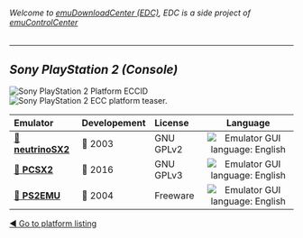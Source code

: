 ###### Welcome to [emuDownloadCenter (EDC)](https://github.com/PhoenixInteractiveNL/emuDownloadCenter/wiki/), EDC is a side project of [emuControlCenter](https://github.com/PhoenixInteractiveNL/emuControlCenter/wiki/)
***
## _Sony PlayStation 2 (Console)_
![](https://raw.githubusercontent.com/wiki/PhoenixInteractiveNL/emuDownloadCenter/images_platform/ecc_ps2_cell.png "Sony PlayStation 2 Platform ECCID")
![](https://raw.githubusercontent.com/wiki/PhoenixInteractiveNL/emuDownloadCenter/images_platform/ecc_ps2_teaser.png "Sony PlayStation 2 ECC platform teaser.")

| Emulator | Developement | License | Language |
|:---------|:-------------|:--------|:--------:|
| [:file_folder: **neutrinoSX2**](https://github.com/PhoenixInteractiveNL/emuDownloadCenter/wiki/Emulator-neutrinosx2#menu) | :red_circle: 2003 | GNU GPLv2 | ![](https://raw.githubusercontent.com/wiki/PhoenixInteractiveNL/emuDownloadCenter/images_flags/icon_flag_EN_24.png "Emulator GUI language: English") |
| [:file_folder: **PCSX2**](https://github.com/PhoenixInteractiveNL/emuDownloadCenter/wiki/Emulator-pcsx2#menu) | :large_blue_circle: 2016 | GNU GPLv3 | ![](https://raw.githubusercontent.com/wiki/PhoenixInteractiveNL/emuDownloadCenter/images_flags/icon_flag_EN_24.png "Emulator GUI language: English") |
| [:file_folder: **PS2EMU**](https://github.com/PhoenixInteractiveNL/emuDownloadCenter/wiki/Emulator-ps2emu#menu) | :red_circle: 2004 | Freeware | ![](https://raw.githubusercontent.com/wiki/PhoenixInteractiveNL/emuDownloadCenter/images_flags/icon_flag_EN_24.png "Emulator GUI language: English") |

[:arrow_backward: Go to platform listing](https://github.com/PhoenixInteractiveNL/emuDownloadCenter/wiki/EDC-Platform-List)
